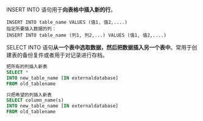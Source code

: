 INSERT INTO 语句用于**向表格中插入新的行**。

```
INSERT INTO table_name VALUES (值1, 值2,....)
指定所要插入数据的列：
INSERT INTO table_name (列1, 列2,...) VALUES (值1, 值2,....)	
```

SELECT INTO 语句**从一个表中选取数据，然后把数据插入另一个表中**。常用于创建表的备份复件或者用于对记录进行存档。

```sql
把所有的列插入新表 
SELECT *
INTO new_table_name [IN externaldatabase] 
FROM old_tablename

只把希望的列插入新表 
SELECT column_name(s)
INTO new_table_name [IN externaldatabase] 
FROM old_tablename
```



